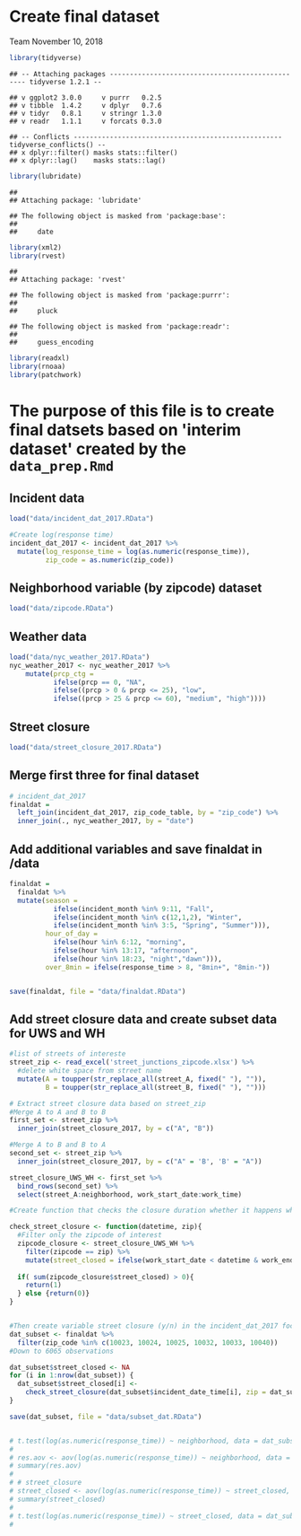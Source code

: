 Create final dataset
================
Team
November 10, 2018

``` r
library(tidyverse)
```

    ## -- Attaching packages ------------------------------------------------- tidyverse 1.2.1 --

    ## v ggplot2 3.0.0     v purrr   0.2.5
    ## v tibble  1.4.2     v dplyr   0.7.6
    ## v tidyr   0.8.1     v stringr 1.3.0
    ## v readr   1.1.1     v forcats 0.3.0

    ## -- Conflicts ---------------------------------------------------- tidyverse_conflicts() --
    ## x dplyr::filter() masks stats::filter()
    ## x dplyr::lag()    masks stats::lag()

``` r
library(lubridate)
```

    ## 
    ## Attaching package: 'lubridate'

    ## The following object is masked from 'package:base':
    ## 
    ##     date

``` r
library(xml2)
library(rvest)
```

    ## 
    ## Attaching package: 'rvest'

    ## The following object is masked from 'package:purrr':
    ## 
    ##     pluck

    ## The following object is masked from 'package:readr':
    ## 
    ##     guess_encoding

``` r
library(readxl)
library(rnoaa)
library(patchwork)
```

The purpose of this file is to create final datsets based on 'interim dataset' created by the `data_prep.Rmd`
=============================================================================================================

Incident data
-------------

``` r
load("data/incident_dat_2017.RData")

#Create log(response time)
incident_dat_2017 <- incident_dat_2017 %>% 
  mutate(log_response_time = log(as.numeric(response_time)),
         zip_code = as.numeric(zip_code))
```

Neighborhood variable (by zipcode) dataset
------------------------------------------

``` r
load("data/zipcode.RData")
```

Weather data
------------

``` r
load("data/nyc_weather_2017.RData") 
nyc_weather_2017 <- nyc_weather_2017 %>% 
    mutate(prcp_ctg = 
           ifelse(prcp == 0, "NA",
           ifelse((prcp > 0 & prcp <= 25), "low",
           ifelse((prcp > 25 & prcp <= 60), "medium", "high"))))
```

Street closure
--------------

``` r
load("data/street_closure_2017.RData")
```

Merge first three for final dataset
-----------------------------------

``` r
# incident_dat_2017 
finaldat =  
  left_join(incident_dat_2017, zip_code_table, by = "zip_code") %>% 
  inner_join(., nyc_weather_2017, by = "date")
```

Add additional variables and save finaldat in /data
---------------------------------------------------

``` r
finaldat = 
  finaldat %>%
  mutate(season = 
           ifelse(incident_month %in% 9:11, "Fall",
           ifelse(incident_month %in% c(12,1,2), "Winter",
           ifelse(incident_month %in% 3:5, "Spring", "Summer"))), 
         hour_of_day = 
           ifelse(hour %in% 6:12, "morning",
           ifelse(hour %in% 13:17, "afternoon",
           ifelse(hour %in% 18:23, "night","dawn"))), 
         over_8min = ifelse(response_time > 8, "8min+", "8min-"))


save(finaldat, file = "data/finaldat.RData")
```

Add street closure data and create subset data for UWS and WH
-------------------------------------------------------------

``` r
#list of streets of intereste
street_zip <- read_excel('street_junctions_zipcode.xlsx') %>% 
  #delete white space from street name 
  mutate(A = toupper(str_replace_all(street_A, fixed(" "), "")),
         B = toupper(str_replace_all(street_B, fixed(" "), "")))

# Extract street closure data based on street_zip
#Merge A to A and B to B
first_set <- street_zip %>% 
  inner_join(street_closure_2017, by = c("A", "B"))

#Merge A to B and B to A
second_set <- street_zip %>% 
  inner_join(street_closure_2017, by = c("A" = 'B', 'B' = "A"))

street_closure_UWS_WH <- first_set %>% 
  bind_rows(second_set) %>% 
  select(street_A:neighborhood, work_start_date:work_time)

#Create function that checks the closure duration whether it happens while the call was made

check_street_closure <- function(datetime, zip){
  #Filter only the zipcode of interest
  zipcode_closure <- street_closure_UWS_WH %>% 
    filter(zipcode == zip) %>% 
    mutate(street_closed = ifelse(work_start_date < datetime & work_end_date > datetime, 1, 0))
  
  if( sum(zipcode_closure$street_closed) > 0){
    return(1)
  } else {return(0)}
}


#Then create variable street closure (y/n) in the incident_dat_2017 focusing on Washington heights and UWS
dat_subset <- finaldat %>%
  filter(zip_code %in% c(10023, 10024, 10025, 10032, 10033, 10040)) 
#Down to 6065 observations

dat_subset$street_closed <- NA
for (i in 1:nrow(dat_subset)) {
  dat_subset$street_closed[i] <- 
    check_street_closure(dat_subset$incident_date_time[i], zip = dat_subset$zip_code[i])
}

save(dat_subset, file = "data/subset_dat.RData")


# t.test(log(as.numeric(response_time)) ~ neighborhood, data = dat_subset)
# 
# res.aov <- aov(log(as.numeric(response_time)) ~ neighborhood, data = dat_subset)
# summary(res.aov)
# 
# # street_closure
# street_closed <- aov(log(as.numeric(response_time)) ~ street_closed, data = dat_subset)
# summary(street_closed)
# 
# t.test(log(as.numeric(response_time)) ~ street_closed, data = dat_subset)
# 
```
